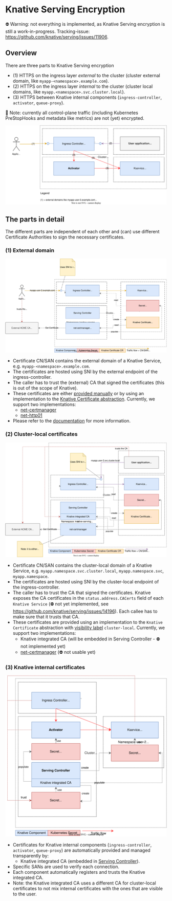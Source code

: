 # Knative Serving Encryption

⛔️ Warning: not everything is implemented, as Knative Serving encryption is still a work-in-progress. Tracking-issue: https://github.com/knative/serving/issues/11906.

## Overview
There are three parts to Knative Serving encryption
* (1) HTTPS on the ingress layer _external_ to the cluster (cluster external domain, like `myapp-<namespace>.example.com`).
* (2) HTTPS on the ingress layer _internal_ to the cluster (cluster local domains, like `myapp.<namespace>.svc.cluster.local`).
* (3) HTTPS between Knative internal components (`ingress-controller`, `activator`, `queue-proxy`).

📝 Note: currently all control-plane traffic (including Kubernetes PreStopHooks and metadata like metrics) are not (yet) encrypted.

![Overview of Knative encryption](./encryption-overview.drawio.svg)

## The parts in detail
The different parts are independent of each other and (can) use different Certificate Authorities to sign the necessary certificates.

### (1) External domain

![External domain](./encryption-external-domain.drawio.svg)

* Certificate CN/SAN contains the external domain of a Knative Service, e.g. `myapp-<namespace>.example.com`.
* The certificates are hosted using SNI by the external endpoint of the ingress-controller.
* The caller has to trust the (external) CA that signed the certificates (this is out of the scope of Knative).
* These certificates are either [provided manually](https://knative.dev/docs/serving/using-a-tls-cert/) or by using an implementation to the [Knative Certificate abstraction](https://github.com/knative/networking/blob/main/pkg/apis/networking/v1alpha1/certificate_types.go#L34). Currently, we support two implementations:
  * [net-certmanager](https://github.com/knative-extensions/net-certmanager) 
  * [net-http01](https://github.com/knative-extensions/net-http01)
* Please refer to the [documentation](https://knative.dev/docs/serving/using-auto-tls/) for more information.


### (2) Cluster-local certificates

![Cluster local domain](./encryption-cluster-local-domain.drawio.svg)

* Certificate CN/SAN contains the cluster-local domain of a Knative Service, e.g. `myapp.namespace.svc.cluster.local`, `myapp.namespace.svc`, `myapp.namespace`.
* The certificates are hosted using SNI by the cluster-local endpoint of the ingress-controller.
* The caller has to trust the CA that signed the certificates. Knative exposes the CA certificates in the `status.address.CACerts` field of each `Knative Service` (⛔️ not yet implemented, see https://github.com/knative/serving/issues/14196). Each callee has to make sure that it trusts that CA.
* These certificates are provided using an implementation to the `Knative Certificate` abstraction with [visibility label](https://github.com/knative-extensions/net-certmanager/blob/main/pkg/reconciler/certificate/resources/cert_manager_certificate.go#L115) `cluster-local`. Currently, we support two implementations:
  * Knative integrated CA (will be embedded in Serving Controller - ⛔️ not implemented yet)
  * [net-certmanager](https://github.com/knative-extensions/net-certmanager) (⛔️ not usable yet)


### (3) Knative internal certificates

![Knative internal](./encryption-knative-internal.drawio.svg)

* Certificates for Knative internal components (`ingress-controller`, `activator`, `queue-proxy`) are automatically provided and managed transparently by:
  * Knative integrated CA (embedded in [Serving Controller](../../cmd/controller/main.go)).
* Specific SANs are used to verify each connection. 
* Each component automatically registers and trusts the Knative integrated CA.
* Note: the Knative integrated CA uses a different CA for cluster-local certificates to not mix internal certificates with the ones that are visible to the user.


